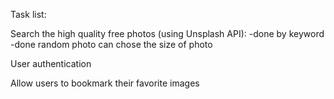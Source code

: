 Task list:

Search the high quality free photos (using Unsplash  API): -done
by keyword -done
random photo
can chose the size of photo

User authentication

Allow users to bookmark their favorite images
